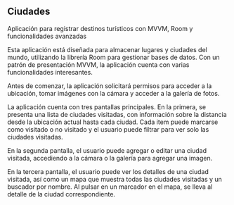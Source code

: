 ## Ciudades
Aplicación para registrar destinos turísticos con MVVM, Room y funcionalidades avanzadas

Esta aplicación está diseñada para almacenar lugares y ciudades del mundo, utilizando la librería Room para gestionar bases de datos. Con un patrón de presentación MVVM, la aplicación cuenta con varias funcionalidades interesantes.

Antes de comenzar, la aplicación solicitará permisos para acceder a la ubicación, tomar imágenes con la cámara y acceder a la galería de fotos.

La aplicación cuenta con tres pantallas principales. En la primera, se presenta una lista de ciudades visitadas, con información sobre la distancia desde la ubicación actual hasta cada ciudad. Cada item puede marcarse como visitado o no visitado y el usuario puede filtrar para ver solo las ciudades visitadas.

En la segunda pantalla, el usuario puede agregar o editar una ciudad visitada, accediendo a la cámara o la galería para agregar una imagen.

En la tercera pantalla, el usuario puede ver los detalles de una ciudad visitada, así como un mapa que muestra todas las ciudades visitadas y un buscador por nombre. Al pulsar en un marcador en el mapa, se lleva al detalle de la ciudad correspondiente.

